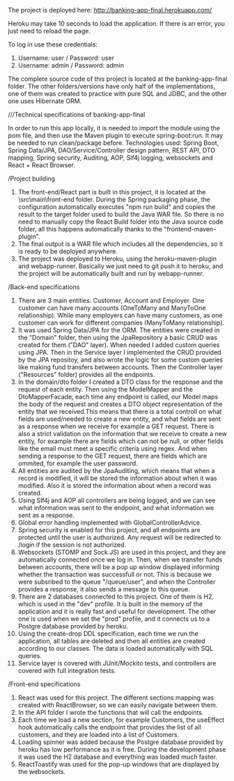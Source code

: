The project is deployed here:
http://banking-app-final.herokuapp.com/

Heroku may take 10 seconds to load the application. If there is an error, you just need to reload the page.

To log in use these credentials:

1. Username: user / Password: user
2. Username: admin / Password: admin

The complete source code of this project is located at the banking-app-final folder. The other folders/versions have only half of the implementations, one of them was created to practice with pure SQL and JDBC, and the other one uses Hibernate ORM. 

///Technical specifications of banking-app-final

In order to run this app locally, it is needed to import the module using the pom file, and then use the Maven plugin to execute spring-boot:run. It may be needed to run clean/package before.
Technologies used:  Spring Boot, Spring Data/JPA, DAO/Service/Controller design pattern,  REST API, DTO mapping,  Spring security, Auditing, AOP, Slf4j logging, websockets and React + React Browser.

/Project building
1. The front-end/React part is built in this project, it is located at the \src\main\front-end folder.  During the Spring packaging phase, the configuration automatically executes "npm run build" and copies the result to the target folder used to build the Java WAR file. So there is no need to manually copy the React Build folder into the Java source code folder, all this happens automatically thanks to the "frontend-maven-plugin".
2. The final output is a WAR file which includes all the dependencies, so it is ready to be deployed anywhere.
3. The project was deployed to Heroku, using the heroku-maven-plugin and webapp-runner. Basically we just need to git push it to heroku, and the project will be automatically built and run by webapp-runner.

/Back-end specifications
1. There are 3 main entities: Customer, Account and Employer. One customer can have many accounts (OneToMany and ManyToOne relationship). While many employers can have many customers, as one customer can work for different companies (ManyToMany relationship).
2. It was used Spring Data/JPA for the ORM. The entities were created in the "Domain" folder, then using the JpaRepository a basic CRUD was created for them ("DAO" layer). When needed I added custom queries using JPA. Then in the Service layer I implemented the CRUD provided by the JPA repositoy, and also wrote the logic for some custom queries like  making fund transfers between accounts. Then the Controller layer ("Resources" folder)  provides all the endpoints.
3. In the domain/dto folder I created a DTO class for the response and the request of each entity. Then using the ModelMapper and the DtoMapperFacade, each time any endpoint is called, our Model maps the body of the request and creates a DTO object representation of the entity that we received.This means that there is a total controll on what fields are used/needed to create a new entity, and what fields are sent as a response when we receive for example a GET request. There is also a strict validation on the information that we receive to create a new entity, for example there are fields which can not be null, or other fields like the email must meet a specific criteria using regex. And when sending a response to the GET request, there are fields which are ommited, for example the user password. 
4. All entities are audited by the JpaAuditing, which means that when a record is modified, it will be stored the information about when it was modified. Also it is stored the information about when a record was created.
5. Using Slf4j and AOP all controllers are being logged, and we can see what information was sent to the endpoint, and what information we sent as a response.
6. Global error handling implemented with GlobalControllerAdvice.
7. Spring security is enabled for this project, and all endpoints are protected until the user is authorized. Any request will be redirected to /login if the session is not authorized. 
8. Websockets (STOMP and Sock.JS) are used in this project, and they are automatically connected once we log in. Then, when we transfer funds between accounts, there will be a pop up window displayed informing whether the transaction was successfull or not. This is because we were subsribed to the queue "/queue/user", and when the Controller provides a response, it also sends a message to this queue.
9. There are 2 databases connected to this project. One of them is H2, which is used in the "dev" profile. It is built in the memory of the application and it is really fast and useful for development. The other one is used when we set the "prod" profile, and it connects us to a Postgre database provided by heroku.
10. Using the create-drop DDL specification, each time we run the application, all tables are deleted and then all entities are created according to our classes. The data is loaded automatically with SQL queries.
11. Service layer is covered with JUnit/Mockito tests, and controllers are covered with full integration tests.

/Front-end specifications
1. React was used for this project. The different sections mapping was created with ReactBrowser, so we can easily navigate between them.
2. In the API folder I wrote the functions that will call the endpoints.
3. Each time we load a new section, for example Customers,  the useEffect hook automatically calls the endpoint that provides the list of all customers, and they are loaded into a list of Customers.
4. Loading spinner was added because the Postgre database provided by heroku has low performance as it is free. During the development phase it was used the H2 database and everything was loaded much faster.
5. ReactToastify was used for the pop-up windows that are displayed by the websockets.
